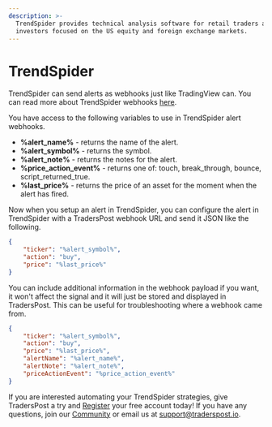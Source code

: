 ```yaml
---
description: >-
  TrendSpider provides technical analysis software for retail traders and
  investors focused on the US equity and foreign exchange markets.
---
```


# TrendSpider

TrendSpider can send alerts as webhooks just like TradingView can. You can read more about TrendSpider webhooks [here](https://help.trendspider.com/kb/alerts/webhooks).

You have access to the following variables to use in TrendSpider alert webhooks.&#x20;

* **%alert\_name%** - returns the name of the alert.
* **%alert\_symbol%** - returns the symbol.
* **%alert\_note%** - returns the notes for the alert.
* **%price\_action\_event%** - returns one of: touch, break\_through, bounce, script\_returned\_true.
* **%last\_price%** - returns the price of an asset for the moment when the alert has fired.

Now when you setup an alert in TrendSpider, you can configure the alert in TrendSpider with a TradersPost webhook URL and send it JSON like the following.

```json
{
    "ticker": "%alert_symbol%",
    "action": "buy",
    "price": "%last_price%"
}
```

You can include additional information in the webhook payload if you want, it won't affect the signal and it will just be stored and displayed in TradersPost. This can be useful for troubleshooting where a webhook came from.

```json
{
    "ticker": "%alert_symbol%",
    "action": "buy",
    "price": "%last_price%",
    "alertName": "%alert_name%",
    "alertNote": "%alert_note%",
    "priceActionEvent": "%price_action_event%"
}
```

If you are interested automating your TrendSpider strategies, give TradersPost a try and [Register](https://traderspost.io/register) your free account today! If you have any questions, join our [Community](https://traderspost.io/community) or email us at [support@traderspost.io](mailto:support@traderspost.io).
